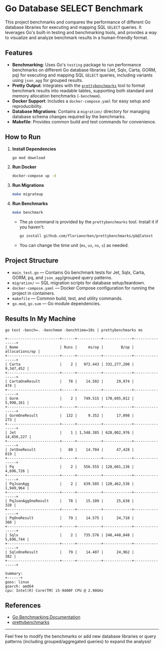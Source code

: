 
# Go Database SELECT Benchmark

This project benchmarks and compares the performance of different Go database libraries for executing and mapping SQL `SELECT` queries. It leverages Go's built-in testing and benchmarking tools, and provides a way to visualize and analyze benchmark results in a human-friendly format.


## Features

- **Benchmarking**: Uses Go's `testing` package to run performance benchmarks on different Go database libraries (Jet, Sqlx, Carta, GORM, pq) for executing and mapping SQL `SELECT` queries, including variants using `json_agg` for grouped results.
- **Pretty Output**: Integrates with the [`prettybenchmarks`](https://github.com/florianorben/prettybenchmarks) tool to format benchmark results into readable tables, supporting both standard and memory allocation benchmarks (`-benchmem`).
- **Docker Support**: Includes a `docker-compose.yaml` for easy setup and reproducibility.
- **Database Migrations**: Contains a `migration/` directory for managing database schema changes required by the benchmarks.
- **Makefile**: Provides common build and test commands for convenience.


## How to Run

1. **Install Dependencies**
   ```sh
   go mod download
   ```
2. **Run Docker**
   ```sh
   docker-compose up -d
   ```

3. **Run Migrations**
   ```sh
   make migrateup
   ```

4. **Run Benchmarks**
   ```sh
   make benchmark
   ```
   - The `pb` command is provided by the `prettybenchmarks` tool. Install it if you haven't:
     ```sh
     go install github.com/florianorben/prettybenchmarks/pb@latest
     ```
   - You can change the time unit (`ms`, `us`, `ns`, `s`) as needed.


## Project Structure

- `main_test.go` — Contains Go benchmark tests for Jet, Sqlx, Carta, GORM, pq, and `json_agg`/grouped query patterns.
- `migration/` — SQL migration scripts for database setup/teardown.
- `docker-compose.yaml` — Docker Compose configuration for running the project in containers.
- `makefile` — Common build, test, and utility commands.
- `go.mod`, `go.sum` — Go module dependencies.


## Results In My Machine

```
go test -bench=. -benchmem -benchtime=10s | prettybenchmarks ms

+------------------------+------+-----------+-------------+----------------+
| Name                   | Runs |     ms/op |        B/op | allocations/op |
+------------------------+------+-----------+-------------+----------------+
| Carta                  |    2 |   972.443 | 332,277,200 |      9,347,452 |
+------------------------+------+-----------+-------------+----------------+
| CartaOneResult         |   78 |    14.502 |      29,974 |            474 |
+------------------------+------+-----------+-------------+----------------+
| Gorm                   |    2 |   749.515 | 170,695,012 |      5,998,161 |
+------------------------+------+-----------+-------------+----------------+
| GormOneResult          |  132 |     9.352 |      17,098 |            273 |
+------------------------+------+-----------+-------------+----------------+
| Jet                    |    1 | 1,548.385 | 628,002,976 |     14,850,227 |
+------------------------+------+-----------+-------------+----------------+
| JetOneResult           |   80 |    14.704 |      47,428 |            819 |
+------------------------+------+-----------+-------------+----------------+
| Pq                     |    2 |   556.555 | 128,601,136 |      4,696,726 |
+------------------------+------+-----------+-------------+----------------+
| PqJsonAgg              |    2 |   639.585 | 120,462,536 |      1,949,964 |
+------------------------+------+-----------+-------------+----------------+
| PqJsonAggOneResult     |   78 |    15.109 |      25,638 |            328 |
+------------------------+------+-----------+-------------+----------------+
| PqOneResult            |   79 |    14.575 |      24,710 |            360 |
+------------------------+------+-----------+-------------+----------------+
| Sqlx                   |    2 |   735.576 | 248,448,848 |      5,696,744 |
+------------------------+------+-----------+-------------+----------------+
| SqlxOneResult          |   79 |    14.407 |      24,962 |            382 |
+------------------------+------+-----------+-------------+----------------+

Summary:
+------+
goos: linux
goarch: amd64
cpu: Intel(R) Core(TM) i5-9400F CPU @ 2.90GHz
```

## References
- [Go Benchmarking Documentation](https://golang.org/pkg/testing/#hdr-Benchmarks)
- [prettybenchmarks](https://github.com/florianorben/prettybenchmarks)

---


Feel free to modify the benchmarks or add new database libraries or query patterns (including grouped/aggregated queries) to expand the analysis!
